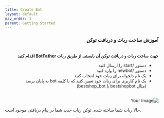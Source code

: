 ```yaml
---
title: Create Bot
layout: default
nav_order: 1
parent: Getting Started
---
```


<head>
    <meta charset="utf-8">
    <link rel="stylesheet" href="https://b3h1z.github.io/HidyBot-Docs/assets/css/style.css">
</head>
<div dir="rtl">
<h3>آموزش ساخت ربات و دریافت توکن</h3>
<br>
<b>جهت ساخت ربات و دریافت توکن آن بایستی از طریق ربات <a href="https://t.me/BotFather" target="_blank">BotFather</a> اقدام کنید</b>

<ul>
    <li>دستور /start را ارسال کنید</li>
    <li>دستور /newbot را وارد کنید</li>
    <li>یک نام دلخواه برای ربات خود انتخاب کنید</li>
    <li>
    یک نام کاربری برای ربات خود تعیین کنید که با کلمه bot به پایان برسد
    <br>
    (مثال bestshopbot یا bestshop_bot)
    </li>
</ul>
<br>
<img src="https://b3h1z.github.io/HidyBot-Docs/assets/images/installation/installation-bot-1.png" alt="Your Image" class="centered">
</div>
<p>حالا ربات شما ساخته شده. توکن ربات جدید شما در پیام دریافتی موجود است.</p>

